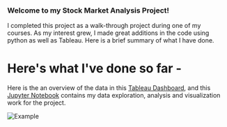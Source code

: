 
### Welcome to my Stock Market Analysis Project!
I completed this project as a walk-through project during one of my courses. As my interest grew, I made great additions in the code using python as well as Tableau. Here is a brief summary of what I have done.

# Here's what I've done so far -
Here is the an overview of the data in this [Tableau Dashboard](https://public.tableau.com/views/Shares-DailyOverview/Dashboard1?:embed=y&:display_count=yes), and this [Jupyter Notebook](https://github.com/nachiketmparanjape/Real_Time_Stock_Market_Analysis/blob/master/Stock_Market_Analysis.ipynb) contains my data exploration, analysis and visualization work for the project.

![Example](https://drive.google.com/open?id=0B1OPP2J-_5XjNi13NTdTaE9Pa3M)
